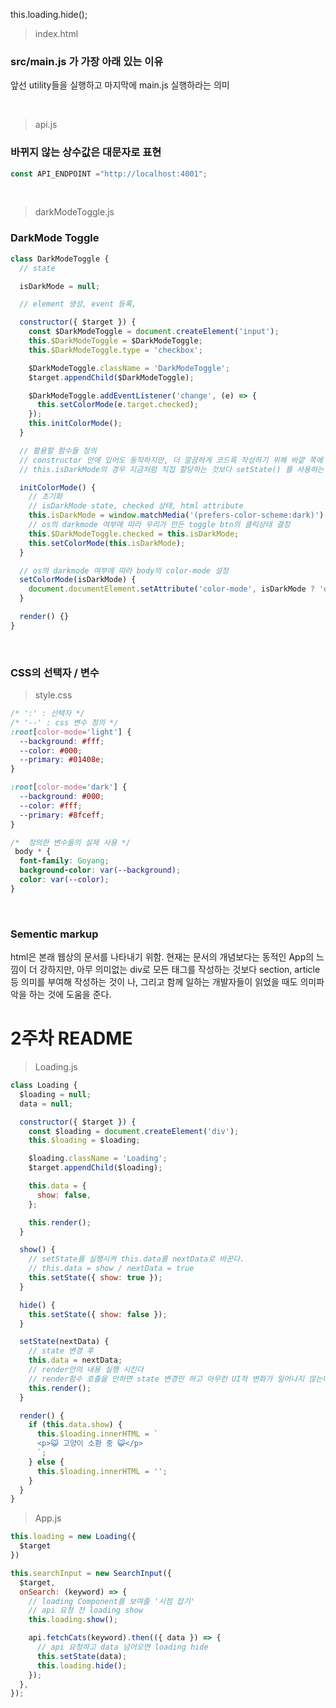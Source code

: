   this.loading.hide();

> index.html

### src/main.js 가 가장 아래 있는 이유
앞선 utility들을 실행하고 마지막에 main.js 실행하라는 의미

<br/>

> api.js

### 바뀌지 않는 상수값은 대문자로 표현

```js
const API_ENDPOINT ="http://localhost:4001";
```

<br/>

> darkModeToggle.js

### DarkMode Toggle 

```js
class DarkModeToggle {
  // state

  isDarkMode = null;

  // element 생성, event 등록,

  constructor({ $target }) {
    const $DarkModeToggle = document.createElement('input');
    this.$DarkModeToggle = $DarkModeToggle;
    this.$DarkModeToggle.type = 'checkbox';

    $DarkModeToggle.className = 'DarkModeToggle';
    $target.appendChild($DarkModeToggle);

    $DarkModeToggle.addEventListener('change', (e) => {
      this.setColorMode(e.target.checked);
    });
    this.initColorMode();
  }

  // 활용할 함수들 정의
  // constructor 안에 있어도 동작하지만, 더 깔끔하게 코드륵 작성하기 위해 바깥 쪽에 함수로 분리
  // this.isDarkMode의 경우 지금처럼 직접 할당하는 것보다 setState() 를 사용하는 것이 좋다.

  initColorMode() {
    // 초기화
    // isDarkMode state, checked 상태, html attribute
    this.isDarkMode = window.matchMedia('(prefers-color-scheme:dark)').matchs;
    // os의 darkmode 여부에 따라 우리가 만든 toggle btn의 클릭상태 결정
    this.$DarkModeToggle.checked = this.isDarkMode;
    this.setColorMode(this.isDarkMode);
  }

  // os의 darkmode 여부에 따라 body의 color-mode 설정
  setColorMode(isDarkMode) {
    document.documentElement.setAttribute('color-mode', isDarkMode ? 'dark' : 'light');
  }

  render() {}
}
```

<br/>

### CSS의 선택자 / 변수

> style.css

```css
/* ':' : 선택자 */
/* '--' : css 변수 정의 */
:root[color-mode='light'] {
  --background: #fff;
  --color: #000;
  --primary: #01408e;
}

:root[color-mode='dark'] {
  --background: #000;
  --color: #fff;
  --primary: #8fceff;
}

/*  정의한 변수들의 실제 사용 */
 body * {
  font-family: Goyang;
  background-color: var(--background);
  color: var(--color);
}
```

<br/>

### Sementic markup

html은 본래 웹상의 문서를 나타내기 위함. 현재는 문서의 개념보다는 동적인 App의 느낌이 더 강하지만, 아무 의미없는 div로 모든 태그를 작성하는 것보다 section, article 등 의미를 부여해 작성하는 것이 나, 그리고 함께 일하는 개발자들이 읽었을 때도 의미파악을 하는 것에 도움을 준다.

# 2주차 README

> Loading.js

```js
class Loading {
  $loading = null;
  data = null;

  constructor({ $target }) {
    const $loading = document.createElement('div');
    this.$loading = $loading;

    $loading.className = 'Loading';
    $target.appendChild($loading);

    this.data = {
      show: false,
    };

    this.render();
  }

  show() {
    // setState를 실행시켜 this.data를 nextData로 바꾼다.
    // this.data = show / nextData = true
    this.setState({ show: true });
  }

  hide() {
    this.setState({ show: false });
  }

  setState(nextData) {
    // state 변경 후 
    this.data = nextData;
    // render안의 내용 실행 시킨다
    // render함수 호출을 안하면 state 변경만 하고 아무런 UI적 변화가 일어나지 않는다.
    this.render();
  }

  render() {
    if (this.data.show) {
      this.$loading.innerHTML = `
      <p>😺 고양이 소환 중 😺</p>
      `;
    } else {
      this.$loading.innerHTML = '';
    }
  }
}
```

> App.js
```js
this.loading = new Loading({
  $target
})

this.searchInput = new SearchInput({
  $target,
  onSearch: (keyword) => {
    // loading Component를 보여줄 '시점 잡기'
    // api 요청 전 loading show
    this.loading.show();

    api.fetchCats(keyword).then(({ data }) => {
      // api 요청하고 data 넘어오면 loading hide
      this.setState(data);
      this.loading.hide();
    });
  },
});
```